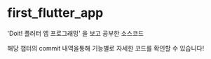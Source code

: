 # first_flutter_app

'Doit! 플러터 앱 프로그래밍' 을 보고 공부한 소스코드

해당 챕터의 commit 내역을통해 기능별로 자세한 코드를 확인할 수 있습니다!
